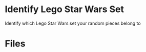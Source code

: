 # Identify Lego Star Wars Set
Identify which Lego Star Wars set your random pieces belong to 

# Files

